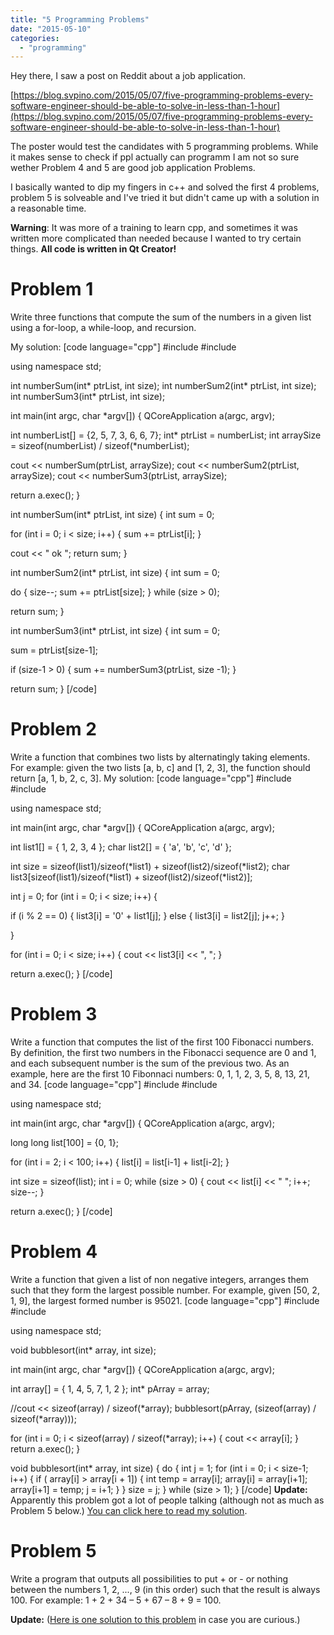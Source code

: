 ```yaml
---
title: "5 Programming Problems"
date: "2015-05-10"
categories: 
  - "programming"
---
```


Hey there, I saw a post on Reddit about a job application.

[https://blog.svpino.com/2015/05/07/five-programming-problems-every-software-engineer-should-be-able-to-solve-in-less-than-1-hour](https://blog.svpino.com/2015/05/07/five-programming-problems-every-software-engineer-should-be-able-to-solve-in-less-than-1-hour)

The poster would test the candidates with 5 programming problems. While it makes sense to check if ppl actually can programm I am not so sure wether Problem 4 and 5 are good job application Problems.

I basically wanted to dip my fingers in c++ and solved the first 4 problems, problem 5 is solveable and I've tried it but didn't came up with a solution in a reasonable time.

**Warning**: It was more of a training to learn cpp, and sometimes it was written more complicated than needed because I wanted to try certain things. **All code is written in Qt Creator!**

# Problem 1

Write three functions that compute the sum of the numbers in a given list using a for-loop, a while-loop, and recursion.

My solution: \[code language="cpp"\] #include <QCoreApplication> #include <iostream>

using namespace std;

int numberSum(int\* ptrList, int size); int numberSum2(int\* ptrList, int size); int numberSum3(int\* ptrList, int size);

int main(int argc, char \*argv\[\]) { QCoreApplication a(argc, argv);

int numberList\[\] = {2, 5, 7, 3, 6, 6, 7}; int\* ptrList = numberList; int arraySize = sizeof(numberList) / sizeof(\*numberList);

cout << numberSum(ptrList, arraySize); cout << numberSum2(ptrList, arraySize); cout << numberSum3(ptrList, arraySize);

return a.exec(); }

int numberSum(int\* ptrList, int size) { int sum = 0;

for (int i = 0; i < size; i++) { sum += ptrList\[i\]; }

cout << " ok "; return sum; }

int numberSum2(int\* ptrList, int size) { int sum = 0;

do { size--; sum += ptrList\[size\]; } while (size > 0);

return sum; }

int numberSum3(int\* ptrList, int size) { int sum = 0;

sum = ptrList\[size-1\];

if (size-1 > 0) { sum += numberSum3(ptrList, size -1); }

return sum; } \[/code\]

# Problem 2

Write a function that combines two lists by alternatingly taking elements. For example: given the two lists \[a, b, c\] and \[1, 2, 3\], the function should return \[a, 1, b, 2, c, 3\]. My solution: \[code language="cpp"\] #include <QCoreApplication> #include <iostream>

using namespace std;

int main(int argc, char \*argv\[\]) { QCoreApplication a(argc, argv);

int list1\[\] = { 1, 2, 3, 4 }; char list2\[\] = { 'a', 'b', 'c', 'd' };

int size = sizeof(list1)/sizeof(\*list1) + sizeof(list2)/sizeof(\*list2); char list3\[sizeof(list1)/sizeof(\*list1) + sizeof(list2)/sizeof(\*list2)\];

int j = 0; for (int i = 0; i < size; i++) {

if (i % 2 == 0) { list3\[i\] = '0' + list1\[j\]; } else { list3\[i\] = list2\[j\]; j++; }

}

for (int i = 0; i < size; i++) { cout << list3\[i\] << ", "; }

return a.exec(); } \[/code\]

# Problem 3

Write a function that computes the list of the first 100 Fibonacci numbers. By definition, the first two numbers in the Fibonacci sequence are 0 and 1, and each subsequent number is the sum of the previous two. As an example, here are the first 10 Fibonnaci numbers: 0, 1, 1, 2, 3, 5, 8, 13, 21, and 34. \[code language="cpp"\] #include <QCoreApplication> #include <iostream>

using namespace std;

int main(int argc, char \*argv\[\]) { QCoreApplication a(argc, argv);

long long list\[100\] = {0, 1};

for (int i = 2; i < 100; i++) { list\[i\] = list\[i-1\] + list\[i-2\]; }

int size = sizeof(list); int i = 0; while (size > 0) { cout << list\[i\] << " "; i++; size--; }

return a.exec(); } \[/code\]

# Problem 4

Write a function that given a list of non negative integers, arranges them such that they form the largest possible number. For example, given \[50, 2, 1, 9\], the largest formed number is 95021. \[code language="cpp"\] #include <QCoreApplication> #include <iostream>

using namespace std;

void bubblesort(int\* array, int size);

int main(int argc, char \*argv\[\]) { QCoreApplication a(argc, argv);

int array\[\] = { 1, 4, 5, 7, 1, 2 }; int\* pArray = array;

//cout << sizeof(array) / sizeof(\*array); bubblesort(pArray, (sizeof(array) / sizeof(\*array)));

for (int i = 0; i < sizeof(array) / sizeof(\*array); i++) { cout << array\[i\]; } return a.exec(); }

void bubblesort(int\* array, int size) { do { int j = 1; for (int i = 0; i < size-1; i++) { if ( array\[i\] > array\[i + 1\]) { int temp = array\[i\]; array\[i\] = array\[i+1\]; array\[i+1\] = temp; j = i+1; } } size = j; } while (size > 1); } \[/code\] **Update:** Apparently this problem got a lot of people talking (although not as much as Problem 5 below.) [You can click here to read my solution](https://blog.svpino.com/2015/05/08/solution-to-problem-4).

# Problem 5

Write a program that outputs all possibilities to put + or - or nothing between the numbers 1, 2, ..., 9 (in this order) such that the result is always 100. For example: 1 + 2 + 34 – 5 + 67 – 8 + 9 = 100.

**Update:** ([Here is one solution to this problem](https://blog.svpino.com/2015/05/08/solution-to-problem-5-and-some-other-thoughts-about-this-type-of-questions) in case you are curious.)
